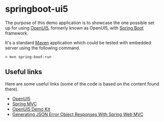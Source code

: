 springboot-ui5
==========

The purpose of this demo application is to showcase the one possible set up for using [OpenUI5](http://sap.github.io/openui5/),
formerly known as OpenUI5, with [Spring Boot](https://docs.spring.io/spring-boot/docs/current/reference/htmlsingle/) framework.

It's a standard [Maven](http://maven.apache.org/) application which could be tested with embedded server using the following command.

`> mvn spring-boot:run`

Useful links
------------

Here are some useful links (some of the code is based on the content found there).

* [OpenUI5](http://sap.github.io/openui5/)
* [Spring MVC](http://docs.spring.io/spring/docs/current/spring-framework-reference/html/mvc.html)
* [OpenUI5 Demo Kit](https://openui5.hana.ondemand.com/#content/Overview.html)
* [Generating JSON Error Object Responses With Spring Web MVC](http://springinpractice.com/2013/10/09/generating-json-error-object-responses-with-spring-web-mvc)
